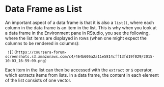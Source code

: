 # Data Frame as List
An important aspect of a data frame is that it is also a `list()`, where each column in the data frame is an item in the list. This is why when you look at a data frame in the Environment pane in RStudio, you see the following, where the list items are displayed in rows (when one might expect the columns to be rendered in columns):
     
     ![](https://coursera-forum-screenshots.s3.amazonaws.com/c4/464b606a2a11e5814cff13fd19f029/2015-10-03_16-59-00.png)

Each item in the list can then be accessed with the `extract` or `$` operator, which extracts items from lists. In a data frame, the content in each element of the list consists of one vector. 